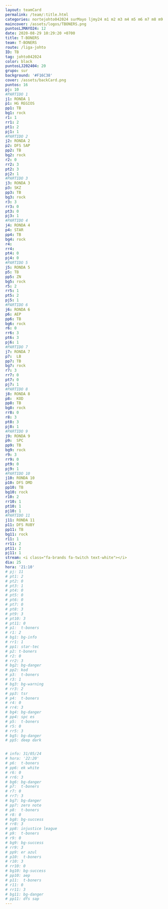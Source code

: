 ```yaml
---
layout: teamCard
permalink: /team/:title.html
categories: nortejohto042024 surMayo ljmy24 m1 m2 m3 m4 m5 m6 m7 m8 m9 m10 m11 LJ06 LJ5
maincover: /assets/logos/TBONERS.png
puntosLJMAYO24: 12
date: 2020-08-29 10:29:20 +0700
title: T-BONERS
team: T-BONERS
route: /liga-johto
ID: TB
tag: johto042024
color: black
puntosLJ202404: 20
grupo: sur
background: '#F16C38'
cover: /assets/backCard.png
puntos: 16
pj: 10
#PARTIDO 1
j1: RONDA 1
p1: HG REGIOS
pp1: TB
bg1: rock
r1: 1
rr1: 2
pt1: 2
pj1: 1
#PARTIDO 2
j2: RONDA 2
p2: DFS SAP
pp2: TB
bg2: rock
r2: 0
rr2: 3
pt2: 3
pj2: 1 
#PARTIDO 3
j3: RONDA 3
p3: SKZ
pp3: TB
bg3: rock
r3: 3
rr3: 0
pt3: 0
pj3: 1
#PARTIDO 4
j4: RONDA 4
p4: STAR
pp4: TB
bg4: rock
r4: 
rr4:
pt4: 0
pj4: 0
#PARTIDO 5
j5: RONDA 5
p5: TB
pp5: ZN
bg5: rock
r5: 2
rr5: 1
pt5: 2
pj5: 1
#PARTIDO 6
j6: RONDA 6
p6: AEP
pp6: TB
bg6: rock
r6: 0
rr6: 3 
pt6: 3
pj6: 1
#PARTIDO 7
j7: RONDA 7
p7:  LB
pp7: TB
bg7: rock
r7: 3
rr7: 0
pt7: 0
pj7: 1
#PARTIDO 8
j8: RONDA 8
p8:  KOD
pp8: TB    
bg8: rock
rr8: 0
r8: 3
pt8: 3
pj8: 1
#PARTIDO 9
j9: RONDA 9
p9:  SPC
pp9: TB
bg9: rock
r9: 3
rr9: 0
pt9: 0
pj9: 1
#PARTIDO 10
j10: RONDA 10
p10: DFS DMD
pp10: TB
bg10: rock
r10: 2
rr10: 1
pt10: 1
pj10: 1
#PARTIDO 11
j11: RONDA 11
p11: DFS RUBY
pp11: TB
bg11: rock
r11: 1
rr11: 2
pt11: 2
pj11: 1
stream: <i class="fa-brands fa-twitch text-white"></i>
dia: 25
hora: '21:10'
# pj: 11
# pt1: 2
# pt2: 0
# pt3: 1
# pt4: 0
# pt5: 0
# pt6: 0
# pt7: 0
# pt8: 3
# pt9: 3
# pt10: 3
# pt11: 0
# p1:  t-boners
# r1: 2
# bg1: bg-info
# rr1: 1
# pp1: star-tec
# p2: t-boners
# r2: 0
# rr2: 3
# bg2: bg-danger
# pp2: kod
# p3:  t-boners
# r3: 1
# bg3: bg-warning
# rr3: 2
# pp3: tsr
# p4:  t-boners
# r4: 0
# rr4: 3
# bg4: bg-danger
# pp4: spc es
# p5:  t-boners
# r5: 0
# rr5: 3
# bg5: bg-danger
# pp5: deep dark


# info: 31/05/24
# hora: '22:20'
# p6:  t-boners
# pp6: ek white
# r6: 0
# rr6: 3
# bg6: bg-danger
# p7:  t-boners
# r7: 0
# rr7: 3
# bg7: bg-danger
# pp7: zero note
# p8:  t-boners
# r8: 0
# bg8: bg-success
# rr8: 3
# pp8: injustice league
# p9:  t-boners
# r9: 0
# bg9: bg-success
# rr9: 3
# pp9: er azul
# p10:  t-boners
# r10: 3
# rr10: 0
# bg10: bg-success
# pp10: aep
# p11:  t-boners
# r11: 0
# rr11: 3
# bg11: bg-danger
# pp11: dfs sap
---
```



